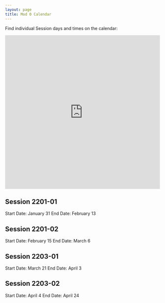 ```yaml
---
layout: page
title: Mod 0 Calendar
---
```


Find individual Session days and times on the calendar: 

<iframe src="https://calendar.google.com/calendar/embed?src=casimircreative.com_12p4693hmer1orcepp74vg77pg%40group.calendar.google.com&ctz=America%2FDenver" style="border: 0" width="100%" height="500" frameborder="0" scrolling="yes"></iframe>

## Session 2201-01

Start Date: January 31
End Date: February 13

## Session 2201-02

Start Date: February 15
End Date: March 6

## Session 2203-01

Start Date: March 21
End Date: April 3

## Session 2203-02

Start Date: April 4
End Date:  April 24